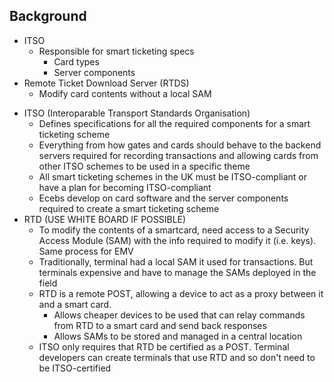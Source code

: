 ## Background
* ITSO
	* Responsible for smart ticketing specs
		* Card types
		* Server components
* Remote Ticket Download Server (RTDS)
	* Modify card contents without a local SAM


<aside class="notes" data-markdown>
<ul>
	<li>ITSO (Interoparable Transport Standards Organisation)
 		<ul>
 			<li>Defines specifications for all the required components for a smart ticketing scheme</li>
			<li>Everything from how gates and cards should behave to the backend servers required for recording transactions and allowing cards from other ITSO schemes to be used in a specific theme</li>
			<li>All smart ticketing schemes in the UK must be ITSO-compliant or have a plan for becoming ITSO-compliant</li>
			<li>Ecebs develop on card software and the server components required to create a smart ticketing scheme</li>
		</ul>
	</li>
	<li>RTD (USE WHITE BOARD IF POSSIBLE)
		<ul>
			<li>To modify the contents of a smartcard, need access to a Security Access Module (SAM) with the info required to modify it (i.e. keys). Same process for EMV</li>
			<li>Traditionally, terminal had a local SAM it used for transactions. But terminals expensive and have to manage the SAMs deployed in the field</li>
			<li>RTD is a remote POST, allowing a device to act as a proxy between it and a smart card.
				<ul>
					<li>Allows cheaper devices to be used that can relay commands from RTD to a smart card and send back responses</li>
					<li>Allows SAMs to be stored and managed in a central location</li>
				</ul>
			</li>
			<li>ITSO only requires that RTD be certified as a POST. Terminal developers can create terminals that use RTD and so don't need to be ITSO-certified</li>
		</ul>
	</li>
</ul>
</aside>